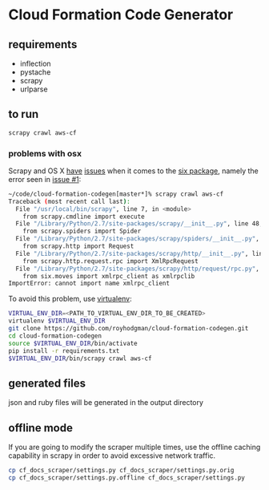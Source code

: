 # Cloud Formation Code Generator

## requirements

* inflection
* pystache
* scrapy
* urlparse

## to run

```bash
scrapy crawl aws-cf
```

### problems with osx

Scrapy and OS X [have](http://stackoverflow.com/questions/30964836/scrapy-throws-importerror-cannot-import-name-xmlrpc-client) [issues](https://github.com/major/supernova/issues/55) when it comes to the [six package](http://pythonhosted.org/six/), namely the error seen in [issue #1](https://github.com/royhodgman/cloud-formation-codegen/issues/1):

```bash
~/code/cloud-formation-codegen[master*]% scrapy crawl aws-cf                           
Traceback (most recent call last):
  File "/usr/local/bin/scrapy", line 7, in <module>
    from scrapy.cmdline import execute
  File "/Library/Python/2.7/site-packages/scrapy/__init__.py", line 48, in <module>
    from scrapy.spiders import Spider
  File "/Library/Python/2.7/site-packages/scrapy/spiders/__init__.py", line 10, in <module>
    from scrapy.http import Request
  File "/Library/Python/2.7/site-packages/scrapy/http/__init__.py", line 12, in <module>
    from scrapy.http.request.rpc import XmlRpcRequest
  File "/Library/Python/2.7/site-packages/scrapy/http/request/rpc.py", line 7, in <module>
    from six.moves import xmlrpc_client as xmlrpclib
ImportError: cannot import name xmlrpc_client
```

To avoid this problem, use [virtualenv](https://virtualenv.pypa.io/):

```bash
VIRTUAL_ENV_DIR=<PATH_TO_VIRTUAL_ENV_DIR_TO_BE_CREATED>
virtualenv $VIRTUAL_ENV_DIR
git clone https://github.com/royhodgman/cloud-formation-codegen.git
cd cloud-formation-codegen
source $VIRTUAL_ENV_DIR/bin/activate
pip install -r requirements.txt
$VIRTUAL_ENV_DIR/bin/scrapy crawl aws-cf
```

## generated files

json and ruby files will be generated in the output directory

## offline mode

If you are going to modify the scraper multiple times, use the offline caching capability in scrapy in order to avoid excessive network traffic.

```bash
cp cf_docs_scraper/settings.py cf_docs_scraper/settings.py.orig
cp cf_docs_scraper/settings.py.offline cf_docs_scraper/settings.py
```
